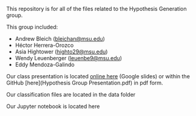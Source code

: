 This repository is for all of the files related to the Hypothesis Generation group. 

This group included:

- Andrew Bleich (bleichan@msu.edu)
- Héctor Herrera-Orozco
- Asia Hightower (highto29@msu.edu)
- Wendy Leuenberger (leuenbe9@msu.edu)
- Eddy Mendoza-Galindo

Our class presentation is located <a href = 'https://docs.google.com/presentation/d/1qUPzOyg0zri1_RHl_yB891VPeOdYR_OU_NFqLy8MOS4/edit#slide=id.p'>online here</a> (Google slides) or within the GitHub [here](Hypothesis Group Presentation.pdf) in pdf form.

Our classification files are located in the data folder

Our Jupyter notebook is located here
